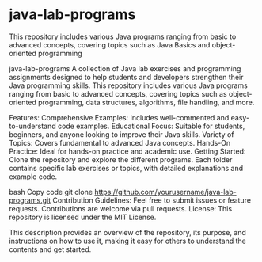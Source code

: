 # java-lab-programs
This repository includes various Java programs ranging from basic to advanced concepts, covering topics such as Java Basics and object-oriented programming

java-lab-programs
A collection of Java lab exercises and programming assignments designed to help students and developers strengthen their Java programming skills. This repository includes various Java programs ranging from basic to advanced concepts, covering topics such as object-oriented programming, data structures, algorithms, file handling, and more.

Features:
Comprehensive Examples: Includes well-commented and easy-to-understand code examples.
Educational Focus: Suitable for students, beginners, and anyone looking to improve their Java skills.
Variety of Topics: Covers fundamental to advanced Java concepts.
Hands-On Practice: Ideal for hands-on practice and academic use.
Getting Started:
Clone the repository and explore the different programs. Each folder contains specific lab exercises or topics, with detailed explanations and example code.

bash
Copy code
git clone https://github.com/yourusername/java-lab-programs.git
Contribution Guidelines:
Feel free to submit issues or feature requests.
Contributions are welcome via pull requests.
License:
This repository is licensed under the MIT License.

This description provides an overview of the repository, its purpose, and instructions on how to use it, making it easy for others to understand the contents and get started.
